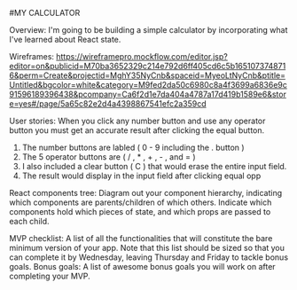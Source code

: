 #MY CALCULATOR

Overview: 
I'm going to be building a simple calculator by incorporating what I've learned about React state.

Wireframes: 
https://wireframepro.mockflow.com/editor.jsp?editor=on&publicid=M70ba3652329c214e792d6ff405cd6c5b1651073748716&perm=Create&projectid=MghY35NyCnb&spaceid=MyeoLtNyCnb&ptitle=Untitled&bgcolor=white&category=M9fed2da50c6980c8a4f3699a6836e9c91596189396438&pcompany=Ca6f2d1e7da404a4787a17d419b1589e6&store=yes#/page/5a65c82e2d4a4398867541efc2a359cd

User stories: 
When you click any number button and use any operator button you must get an accurate result after clicking the equal button.

1. The number buttons are labled ( 0 - 9 including the . button )
2. The 5 operator buttons are ( / , * , + , - , and = )
3. I also included a clear button ( C ) that would erase the entire input field.
4. The result would display in the input field after clicking equal opp



React components tree: Diagram out your component hierarchy, indicating which components are parents/children of which others. Indicate which components hold which pieces of state, and which props are passed to each child.

MVP checklist: A list of all the functionalities that will constitute the bare minimum version of your app. Note that this list should be sized so that you can complete it by Wednesday, leaving Thursday and Friday to tackle bonus goals.
Bonus goals: A list of awesome bonus goals you will work on after completing your MVP.